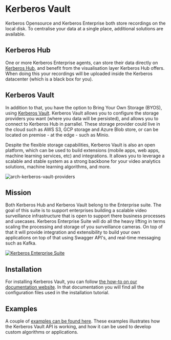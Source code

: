 # Kerberos Vault

Kerberos Opensource and Kerberos Enterprise both store recordings on the local disk. To centralise your data at a single place, additional solutions are available. 

## Kerberos Hub
One or more Kerberos Enterprise agents, can store their data directly on [Kerberos Hub](https://doc.kerberos.io/hub/first-things-first/), and benefit from the visualisation layer Kerberos Hub offers. When doing this your recordings will be uploaded inside the Kerberos datacenter (which is a black box for you).

## Kerberos Vault
In addition to that, you have the option to Bring Your Own Storage (BYOS), using [Kerberos Vault](https://doc.kerberos.io/vault/get-started/). Kerberos Vault allows you to configure the storage providers you want (where you data will be persisted), and allows you to connect to Kerberos Hub in parrallel. These storage provider could live in the cloud such as AWS S3, GCP storage and Azure Blob store, or can be located on premise - at the edge - such as Minio.

Despite the flexible storage capabilities, Kerberos Vault is also an open platform, which can be used to build extensions (mobile apps, web apps, machine learning services, etc) and integrations. It allows you to leverage a scalable and stable system as a strong backbone for your video analytics solutions, machine learning algorithms, and more.

![arch-kerberos-vault-providers](https://user-images.githubusercontent.com/1546779/130074390-88b61351-96b7-42e4-89ab-ebdb243f1efb.png)

## Mission

Both Kerberos Hub and Kerberos Vault belong to the Enterprise suite. The goal of this suite is to support enterprises building a scalable video surveillance infrastructure that is open to support there business processes and usecases. Kerberos Enterprise Suite will do all the heavy lifting in terms scaling the processing and storage of you surveillance cameras. On top of that it will provide integration and extensibility to build your own applications on top of that using Swagger API's, and real-time messaging such as Kafka.

[![Kerberos Enterprise Suite](https://user-images.githubusercontent.com/1546779/131241617-9b700e80-f40c-45b2-809f-da61b146ae66.png)](https://kerberos.io/)

## Installation

For installing Kerberos Vault, you can follow [the how-to on our documentation website](https://doc.kerberos.io/vault/installation). In that documentation you will find all the configuration files used in the installation tutorial. 

## Examples

A couple of [examples can be found here](examples). These examples illustrates how the Kerberos Vault API is working, and how it can be used to develop custom algorithms or applications.
